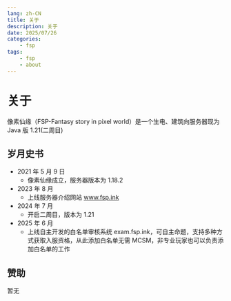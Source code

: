 ```yaml
---
lang: zh-CN
title: 关于
description: 关于
date: 2025/07/26
categories:
    - fsp
tags:
    - fsp
    - about
---
```


# 关于

像素仙缘（FSP-Fantasy story in pixel world）是一个生电、建筑向服务器现为 Java 版 1.21(二周目)

## 岁月史书

-   2021 年 5 月 9 日
    -   像素仙缘成立，服务器版本为 1.18.2
-   2023 年 8 月
    -   上线服务器介绍网站 www.fsp.ink
-   2024 年 7 月
    -   开启二周目，版本为 1.21
-   2025 年 6 月
    -   上线自主开发的白名单审核系统 exam.fsp.ink，可自主命题，支持多种方式获取入服资格，从此添加白名单无需 MCSM，非专业玩家也可以负责添加白名单的工作

## 赞助

暂无
